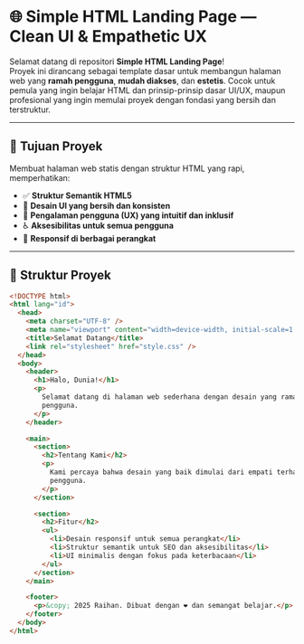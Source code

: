 # 🌐 Simple HTML Landing Page — Clean UI & Empathetic UX

Selamat datang di repositori **Simple HTML Landing Page**!  
Proyek ini dirancang sebagai template dasar untuk membangun halaman web yang **ramah pengguna**, **mudah diakses**, dan **estetis**. Cocok untuk pemula yang ingin belajar HTML dan prinsip-prinsip dasar UI/UX, maupun profesional yang ingin memulai proyek dengan fondasi yang bersih dan terstruktur.

---

## 🎯 Tujuan Proyek

Membuat halaman web statis dengan struktur HTML yang rapi, memperhatikan:

- ✅ **Struktur Semantik HTML5**
- 🎨 **Desain UI yang bersih dan konsisten**
- 🤝 **Pengalaman pengguna (UX) yang intuitif dan inklusif**
- ♿ **Aksesibilitas untuk semua pengguna**
- 📱 **Responsif di berbagai perangkat**

---

## 🧱 Struktur Proyek

```html
<!DOCTYPE html>
<html lang="id">
  <head>
    <meta charset="UTF-8" />
    <meta name="viewport" content="width=device-width, initial-scale=1.0" />
    <title>Selamat Datang</title>
    <link rel="stylesheet" href="style.css" />
  </head>
  <body>
    <header>
      <h1>Halo, Dunia!</h1>
      <p>
        Selamat datang di halaman web sederhana dengan desain yang ramah
        pengguna.
      </p>
    </header>

    <main>
      <section>
        <h2>Tentang Kami</h2>
        <p>
          Kami percaya bahwa desain yang baik dimulai dari empati terhadap
          pengguna.
        </p>
      </section>

      <section>
        <h2>Fitur</h2>
        <ul>
          <li>Desain responsif untuk semua perangkat</li>
          <li>Struktur semantik untuk SEO dan aksesibilitas</li>
          <li>UI minimalis dengan fokus pada keterbacaan</li>
        </ul>
      </section>
    </main>

    <footer>
      <p>&copy; 2025 Raihan. Dibuat dengan ❤️ dan semangat belajar.</p>
    </footer>
  </body>
</html>
```
